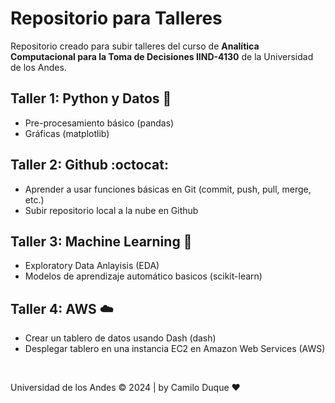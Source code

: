 # Repositorio para Talleres
Repositorio creado para subir talleres del curso de **Analítica Computacional para la Toma de Decisiones IIND-4130** de la Universidad de los Andes. <br>

## Taller 1: Python y Datos 🐍
- Pre-procesamiento básico (pandas)
- Gráficas (matplotlib)

## Taller 2: Github :octocat:
- Aprender a usar funciones básicas en Git (commit, push, pull, merge, etc.)
- Subir repositorio local a la nube en Github

## Taller 3: Machine Learning 🧠
- Exploratory Data Anlayisis (EDA)
- Modelos de aprendizaje automático basicos (scikit-learn)

## Taller 4: AWS ☁️
- Crear un tablero de datos usando Dash (dash)
- Desplegar tablero en una instancia EC2 en Amazon Web Services (AWS)

<br>

Universidad de los Andes &copy; 2024 | by Camilo Duque :hearts:
